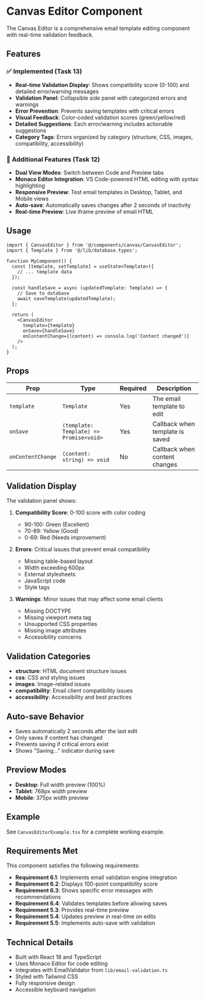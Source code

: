# Canvas Editor Component

The Canvas Editor is a comprehensive email template editing component with real-time validation feedback.

## Features

### ✅ Implemented (Task 13)

- **Real-time Validation Display**: Shows compatibility score (0-100) and detailed error/warning messages
- **Validation Panel**: Collapsible side panel with categorized errors and warnings
- **Error Prevention**: Prevents saving templates with critical errors
- **Visual Feedback**: Color-coded validation scores (green/yellow/red)
- **Detailed Suggestions**: Each error/warning includes actionable suggestions
- **Category Tags**: Errors organized by category (structure, CSS, images, compatibility, accessibility)

### 📝 Additional Features (Task 12)

- **Dual View Modes**: Switch between Code and Preview tabs
- **Monaco Editor Integration**: VS Code-powered HTML editing with syntax highlighting
- **Responsive Preview**: Test email templates in Desktop, Tablet, and Mobile views
- **Auto-save**: Automatically saves changes after 2 seconds of inactivity
- **Real-time Preview**: Live iframe preview of email HTML

## Usage

```tsx
import { CanvasEditor } from '@/components/canvas/CanvasEditor';
import { Template } from '@/lib/database.types';

function MyComponent() {
  const [template, setTemplate] = useState<Template>({
    // ... template data
  });

  const handleSave = async (updatedTemplate: Template) => {
    // Save to database
    await saveTemplate(updatedTemplate);
  };

  return (
    <CanvasEditor
      template={template}
      onSave={handleSave}
      onContentChange={(content) => console.log('Content changed')}
    />
  );
}
```

## Props

| Prop | Type | Required | Description |
|------|------|----------|-------------|
| `template` | `Template` | Yes | The email template to edit |
| `onSave` | `(template: Template) => Promise<void>` | Yes | Callback when template is saved |
| `onContentChange` | `(content: string) => void` | No | Callback when content changes |

## Validation Display

The validation panel shows:

1. **Compatibility Score**: 0-100 score with color coding
   - 90-100: Green (Excellent)
   - 70-89: Yellow (Good)
   - 0-69: Red (Needs improvement)

2. **Errors**: Critical issues that prevent email compatibility
   - Missing table-based layout
   - Width exceeding 600px
   - External stylesheets
   - JavaScript code
   - Style tags

3. **Warnings**: Minor issues that may affect some email clients
   - Missing DOCTYPE
   - Missing viewport meta tag
   - Unsupported CSS properties
   - Missing image attributes
   - Accessibility concerns

## Validation Categories

- **structure**: HTML document structure issues
- **css**: CSS and styling issues
- **images**: Image-related issues
- **compatibility**: Email client compatibility issues
- **accessibility**: Accessibility and best practices

## Auto-save Behavior

- Saves automatically 2 seconds after the last edit
- Only saves if content has changed
- Prevents saving if critical errors exist
- Shows "Saving..." indicator during save

## Preview Modes

- **Desktop**: Full width preview (100%)
- **Tablet**: 768px width preview
- **Mobile**: 375px width preview

## Example

See `CanvasEditorExample.tsx` for a complete working example.

## Requirements Met

This component satisfies the following requirements:

- **Requirement 6.1**: Implements email validation engine integration
- **Requirement 6.2**: Displays 100-point compatibility score
- **Requirement 6.3**: Shows specific error messages with recommendations
- **Requirement 6.4**: Validates templates before allowing saves
- **Requirement 5.3**: Provides real-time preview
- **Requirement 5.4**: Updates preview in real-time on edits
- **Requirement 5.5**: Implements auto-save with validation

## Technical Details

- Built with React 18 and TypeScript
- Uses Monaco Editor for code editing
- Integrates with EmailValidator from `lib/email-validation.ts`
- Styled with Tailwind CSS
- Fully responsive design
- Accessible keyboard navigation
